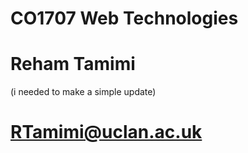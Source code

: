 # CO1707 Web Technologies


# Reham Tamimi

(i needed to make a simple update)

# RTamimi@uclan.ac.uk
